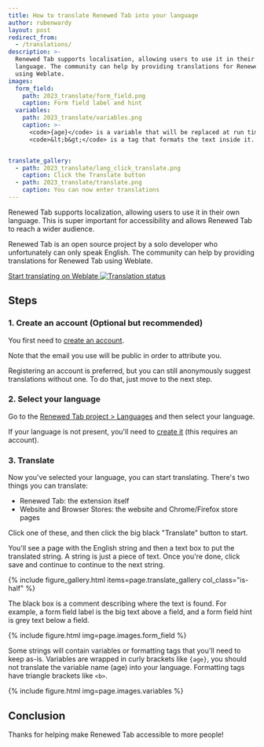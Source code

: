 ```yaml
---
title: How to translate Renewed Tab into your language
author: rubenwardy
layout: post
redirect_from:
  - /translations/
description: >-
  Renewed Tab supports localisation, allowing users to use it in their own
  language. The community can help by providing translations for Renewed Tab
  using Weblate.
images:
  form_field:
    path: 2023_translate/form_field.png
    caption: Form field label and hint
  variables:
    path: 2023_translate/variables.png
    caption: >-
      <code>{age}</code> is a variable that will be replaced at run time.
      <code>&lt;b&gt;</code> is a tag that formats the text inside it.


translate_gallery:
  - path: 2023_translate/lang_click_translate.png
    caption: Click the Translate button
  - path: 2023_translate/translate.png
    caption: You can now enter translations
---
```


Renewed Tab supports localization, allowing users to use it in their own language.
This is super important for accessibility and allows Renewed Tab to reach a
wider audience.

Renewed Tab is an open source project by a solo developer who unfortunately can
only speak English. The community can help by providing translations for Renewed
Tab using Weblate.


<a href="https://weblate.rubenwardy.com/engage/renewed-tab/" class="button is-primary is-large mr-3">
  Start translating on Weblate
</a>
<a href="https://weblate.rubenwardy.com/engage/renewed-tab/">
  <img src="https://weblate.rubenwardy.com/widgets/renewed-tab/-/287x66-black.png" alt="Translation status">
</a>


## Steps

### 1. Create an account (Optional but recommended)

You first need to [create an account](https://weblate.rubenwardy.com/accounts/register/).

Note that the email you use will be public in order to attribute you.

Registering an account is preferred, but you can still anonymously suggest
translations without one. To do that, just move to the next step.

### 2. Select your language

Go to the [Renewed Tab project > Languages](https://weblate.rubenwardy.com/projects/renewed-tab/#languages)
and then select your language.

If your language is not present, you'll need to [create it](https://weblate.rubenwardy.com/new-lang/renewed-tab/renewed-tab/)
(this requires an account).

### 3. Translate

Now you've selected your language, you can start translating. There's two
things you can translate:

- Renewed Tab: the extension itself
- Website and Browser Stores: the website and Chrome/Firefox store pages

Click one of these, and then click the big black "Translate" button to start.

You'll see a page with the English string and then a text box to put the
translated string. A string is just a piece of text. Once you're done, click
save and continue to continue to the next string.

{% include figure_gallery.html items=page.translate_gallery col_class="is-half" %}

The black box is a comment describing where the text is found. For example, a
form field label is the big text above a field, and a form field hint is grey
text below a field.

{% include figure.html img=page.images.form_field %}

Some strings will contain variables or formatting tags that you'll need to keep
as-is. Variables are wrapped in curly brackets like `{age}`, you should not
translate the variable name (age) into your language. Formatting tags have
triangle brackets like `<b>`.

{% include figure.html img=page.images.variables %}


## Conclusion

Thanks for helping make Renewed Tab accessible to more people!
